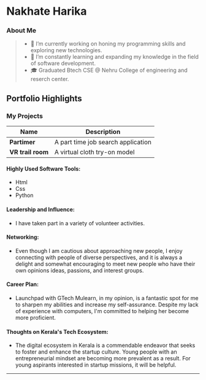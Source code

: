 # Nakhate Harika

### About Me

> - 🔭 I’m currently working on honing my programming skills and exploring new technologies.
> - 🌱 I’m constantly learning and expanding my knowledge in the field of software development.
> - 🎓 Graduated Btech CSE @ Nehru College of engineering and reserch center.




## Portfolio Highlights

### My Projects

| Name                | Description                                                               
|---------------------|---------------------------------------------------------------------------|
| **Partimer**  | A part time job search application                                                   
| **VR trail room**  |  A virtual cloth try-on model                                          

#### Highly Used Software Tools:

- Html
- Css
- Python


#### Leadership and Influence:

- I have taken part in a variety of volunteer activities.

#### Networking:

- Even though I am cautious about approaching new people, I enjoy connecting with people of diverse perspectives, and it is always a delight and somewhat encouraging to meet new people who have their own opinions ideas, passions, and interest groups.

#### Career Plan:

- Launchpad with GTech Mulearn, in my opinion, is a fantastic spot for me to sharpen my abilities and increase my self-assurance. Despite my lack of experience with computers, I'm committed to helping her become more proficient.

#### Thoughts on Kerala's Tech Ecosystem:

- The digital ecosystem in Kerala is a commendable endeavor that seeks to foster and enhance the startup culture. Young people with an entrepreneurial mindset are becoming more prevalent as a result. For young aspirants interested in startup missions, it will be helpful.






---
